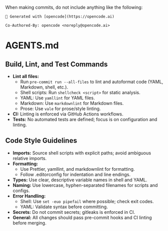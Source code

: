 When making commits, do not include anything like the following:

```
🤖 Generated with [opencode](https://opencode.ai)

Co-Authored-By: opencode <noreply@opencode.ai>
```

# AGENTS.md

## Build, Lint, and Test Commands

- **Lint all files:**
  - Run `pre-commit run --all-files` to lint and autoformat code (YAML, Markdown, shell, etc.).
  - Shell scripts: Run `shellcheck <script>` for static analysis.
  - YAML: Use `yamllint` for YAML files.
  - Markdown: Use `markdownlint` for Markdown files.
  - Prose: Use `vale` for prose/style linting.
- **CI:** Linting is enforced via GitHub Actions workflows.
- **Tests:** No automated tests are defined; focus is on configuration and linting.

## Code Style Guidelines

- **Imports:** Source shell scripts with explicit paths; avoid ambiguous relative imports.
- **Formatting:**
  - Use Prettier, yamllint, and markdownlint for formatting.
  - Follow .editorconfig for indentation and line endings.
- **Types:** Use clear, descriptive variable names in shell and YAML.
- **Naming:** Use lowercase, hyphen-separated filenames for scripts and configs.
- **Error Handling:**
  - Shell: Use `set -euo pipefail` where possible; check exit codes.
  - YAML: Validate syntax before committing.
- **Secrets:** Do not commit secrets; gitleaks is enforced in CI.
- **General:** All changes should pass pre-commit hooks and CI linting before merging.
